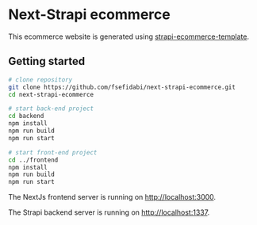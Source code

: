 # Next-Strapi ecommerce

This ecommerce website is generated using [strapi-ecommerce-template](https://github.com/strapi/starters-and-templates/blob/main/packages/templates/ecommerce).

## Getting started
```bash
# clone repository
git clone https://github.com/fsefidabi/next-strapi-ecommerce.git
cd next-strapi-ecommerce

# start back-end project
cd backend
npm install
npm run build
npm run start

# start front-end project
cd ../frontend
npm install
npm run build
npm run start
```

The NextJs frontend server is running on [http://localhost:3000](http://localhost:3000).

The Strapi backend server is running on [http://localhost:1337](http://localhost:1337).

